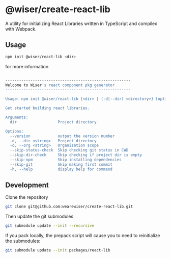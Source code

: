 # @wiser/create-react-lib

A utility for initializing React Libraries written in TypeScript and compiled with Webpack.

## Usage

```bash
npm init @wiser/react-lib <dir>
```

for more information

```bash

-------------------------------------------------------
Welcome to Wiser's react component pkg generator
-------------------------------------------------------

Usage: npm init @wiser/react-lib {<dir> | (-d|--dir) <directory>} [options...]

Get started building react libraries.

Arguments:
  dir                  Project directory

Options:
  --version            output the version number
  -d, --dir <string>   Project directory
  -o, --org <string>   Organization scope
  --skip-status-check  Skip checking git status in CWD
  --skip-dir-check     Skip checking if project dir is empty
  --skip-npm           Skip installing dependencies
  --skip-git           Skip making first commit
  -h, --help           display help for command
```

## Development

Clone the repository

```bash
git clone git@github.com:wearewiser/create-react-lib.git
```

Then update the git submodules

```bash
git submodule update --init --recursive
```

If you pack locally, the prepack script will cause you to need to reinitialize the submodules:

```bash
git submodule update --init packages/react-lib
```